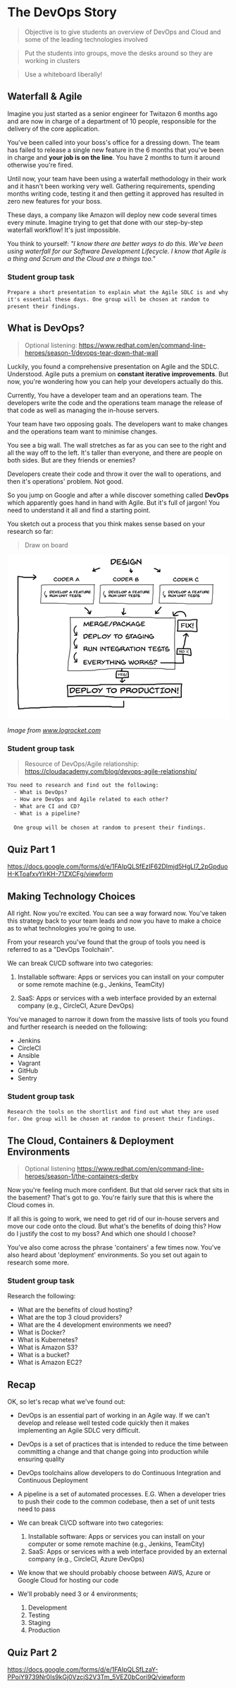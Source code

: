 # The DevOps Story 

> Objective is to give students an overview of DevOps and Cloud and some of the leading technologies involved

> Put the students into groups, move the desks around so they are working in clusters

> Use a whiteboard liberally!

## Waterfall & Agile

Imagine you just started as a senior engineer for Twitazon 6 months ago and are now in charge of a department of 10 people, responsible for the delivery of the core application.

You've been called into your boss's office for a dressing down. The team has failed to release a single new feature in the 6 months that you've been in charge and **your job is on the line**. You have 2 months to turn it around otherwise you're fired.

Until now, your team have been using a waterfall methodology in their work and it hasn't been working very well. Gathering requirements, spending months writing code, testing it and then getting it approved has resulted in zero new features for your boss. 

These days, a company like Amazon will deploy new code several times every minute. Imagine trying to get that done with our step-by-step waterfall workflow! It's just impossible. 

You think to yourself: *"I know there are better ways to do this. We've been using waterfall for our Software Development Lifecycle. I know that Agile is a thing and Scrum and the Cloud are a things too."*  


### Student group task 
  
  ```
  Prepare a short presentation to explain what the Agile SDLC is and why it's essential these days. One group will be chosen at random to present their findings.
  ```




## What is DevOps?

> Optional listening: https://www.redhat.com/en/command-line-heroes/season-1/devops-tear-down-that-wall

Luckily, you found a comprehensive presentation on Agile and the SDLC. Understood. Agile puts a premium on **constant iterative improvements**. But now, you're wondering how you can help your developers actually do this. 

Currently, You have a developer team and an operations team. The developers write the code and the operations team manage the release of that code as well as managing the in-house servers.

Your team have two opposing goals. The developers want to make changes and the operations team want to minimise changes.

You see a big wall. The wall stretches as far as you can see to the right and all the way off to the left. It's taller than everyone, and there are people on both sides. But are they friends or enemies?

Developers create their code and throw it over the wall to operations, and then it's operations' problem. Not good.

So you jump on Google and after a while discover something called **DevOps** which apparently goes hand in hand with Agile. But it's full of jargon! You need to understand it all and find a starting point. 

You sketch out a process that you think makes sense based on your research so far:

> Draw on board

![](img/devops-process.png)

<cite>Image from www.logrocket.com</cite>

### Student group task

> Resource of DevOps/Agile relationship: https://cloudacademy.com/blog/devops-agile-relationship/

```
You need to research and find out the following:
  - What is DevOps?
  - How are DevOps and Agile related to each other?
  - What are CI and CD?
  - What is a pipeline?

  One group will be chosen at random to present their findings.
```

## Quiz Part 1

https://docs.google.com/forms/d/e/1FAIpQLSfEzIF62DImjd5HgLI7_2pGpduoH-KToafxvYlrKH-71ZXCFg/viewform


## Making Technology Choices

All right. Now you're excited. You can see a way forward now. You've taken this strategy back to your team leads and now you have to make a choice as to what technologies you're going to use.

From your research you've found that the group of tools you need is referred to as a "DevOps Toolchain".

We can break CI/CD software into two categories:

1. Installable software: Apps or services you can install on your computer or some remote machine (e.g., Jenkins, TeamCity)

2. SaaS: Apps or services with a web interface provided by an external company (e.g., CircleCI, Azure DevOps)

You've managed to narrow it down from the massive lists of tools you found and further research is needed on the following:

- Jenkins
- CircleCI
- Ansible
- Vagrant
- GitHub
- Sentry

### Student group task

```
Research the tools on the shortlist and find out what they are used for. One group will be chosen at random to present their findings.
```


## The Cloud, Containers & Deployment Environments

> Optional listening https://www.redhat.com/en/command-line-heroes/season-1/the-containers-derby

Now you're feeling much more confident. But that old server rack that sits in the basement? That's got to go. You're fairly sure that this is where the Cloud comes in. 

If all this is going to work, we need to get rid of our in-house servers and move our code onto the cloud. But what's the benefits of doing this? How do I justify the cost to my boss? And which one should I choose?

You've also come across the phrase 'containers' a few times now. You've also heard about 'deployment' environments. So you set out again to research some more.

### Student group task

Research the following:

- What are the benefits of cloud hosting?
- What are the top 3 cloud providers?
- What are the 4 development environments we need?
- What is Docker?
- What is Kubernetes?
- What is Amazon S3?
- What is a bucket?
- What is Amazon EC2?


## Recap

OK, so let's recap what we've found out:

- DevOps is an essential part of working in an Agile way. If we can't develop and release well tested code quickly then it makes implementing an Agile SDLC very difficult.

- DevOps is a set of practices that is intended to reduce the time between committing a change  and that change going into production while ensuring quality

- DevOps toolchains allow developers to do Continuous Integration and Continuous Deployment 

- A pipeline is a set of automated processes. E.G. When a developer tries to push their code to the common codebase, then a set of unit tests need to pass

- We can break CI/CD software into two categories:
  1. Installable software: Apps or services you can install on your computer or some remote machine (e.g., Jenkins, TeamCity)
  2. SaaS: Apps or services with a web interface provided by an external company (e.g., CircleCI, Azure DevOps)

- We know that we should probably choose between AWS, Azure or Google Cloud for hosting our code

- We'll probably need 3 or 4 environments;
  1. Development
  2. Testing
  3. Staging
  4. Production


 ## Quiz Part 2

 https://docs.google.com/forms/d/e/1FAIpQLSfLzaY-PPoiY9739Nr0Is9kGj0VzcjS2V3Tm_5VEZ0bCori9Q/viewform 
